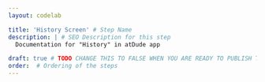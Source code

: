 ```yaml
---
layout: codelab

title: 'History Screen' # Step Name
description: | # SEO Description for this step
  Documentation for "History" in atDude app

draft: true # TODO CHANGE THIS TO FALSE WHEN YOU ARE READY TO PUBLISH THE PAGE
order:  # Ordering of the steps
---
```

